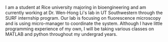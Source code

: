 I am a student at Rice university majoring in bioengineering and am currently working at Dr. Wen-Hong Li's lab in UT Southwestern through the SURF internship program. Our lab is focusing on fluorescence microscopy and is using micro-manager to coordinate the system. Although I have little programming experience of my own, I will be taking various classes on MATLAB and python throughout my undergrad years.
